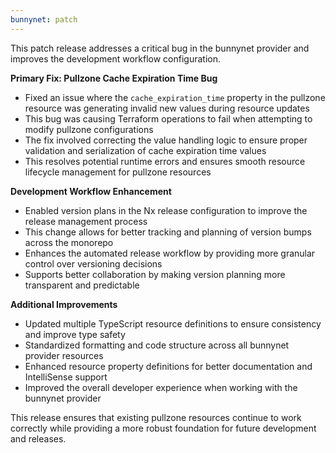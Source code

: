```yaml
---
bunnynet: patch
---
```


This patch release addresses a critical bug in the bunnynet provider and improves the development workflow configuration.

**Primary Fix: Pullzone Cache Expiration Time Bug**
- Fixed an issue where the `cache_expiration_time` property in the pullzone resource was generating invalid new values during resource updates
- This bug was causing Terraform operations to fail when attempting to modify pullzone configurations
- The fix involved correcting the value handling logic to ensure proper validation and serialization of cache expiration time values
- This resolves potential runtime errors and ensures smooth resource lifecycle management for pullzone resources

**Development Workflow Enhancement**
- Enabled version plans in the Nx release configuration to improve the release management process
- This change allows for better tracking and planning of version bumps across the monorepo
- Enhances the automated release workflow by providing more granular control over versioning decisions
- Supports better collaboration by making version planning more transparent and predictable

**Additional Improvements**
- Updated multiple TypeScript resource definitions to ensure consistency and improve type safety
- Standardized formatting and code structure across all bunnynet provider resources
- Enhanced resource property definitions for better documentation and IntelliSense support
- Improved the overall developer experience when working with the bunnynet provider

This release ensures that existing pullzone resources continue to work correctly while providing a more robust foundation for future development and releases.
